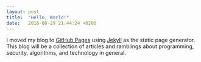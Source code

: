 ```yaml
---
layout: post
title:  "Hello, World!"
date:   2016-08-29 21:44:24 +0200
---
```


I moved my blog to [GitHub Pages][gh-pages] using [Jekyll][jekyll] as the static page
generator. This blog will be a collection of articles and ramblings about programming, security,
algorithms, and technology in general.

[gh-pages]: https://github.com/netromdk/netromdk.github.io
[jekyll]: https://jekyllrb.com
